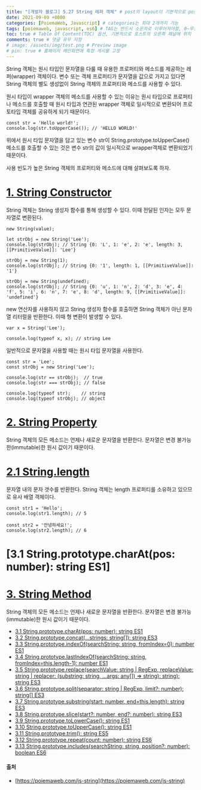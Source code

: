 ```yaml
---
title: "[개발자 블로그] 5.27 String 레퍼 객체" # post의 layout이 기본적으로 post로 설정되어있어서 Front Matter에 따로 layout변수를 만들어 주지 않아도 됨
date: 2021-09-09 +0800
categories: [PoiemaWeb, Javascript] # categories는 최대 2개까지 가능
tags: [poiemaweb, javascript, es6] # TAG는 반드시 소문자로 이루어져야함, 0~무한개까지 지정 가능
toc: true # Table Of Content(TOC) 옵션, 기본적으로 포스트의 오른쪽 패널에 위치
comments: true # 댓글 유무 지정
# image: /assets/img/test.png # Preview image
# pin: true # 홈페이지 메인화면에 특정 게시물 고정
---
```


String 객체는 원시 타입인 문자열을 다룰 때 유용한 프로퍼티와 메소드를 제공하는 레퍼(wrapper) 객체이다. 변수 또는 객체 프로퍼티가 문자열을 값으로 가지고 있다면 String 객체의 별도 생성없이 String 객체의 프로퍼티와 메소드를 사용할 수 있다.

원시 타입이 wrapper 객체의 메소드를 사용할 수 있는 이유는 원시 타입으로 프로퍼티나 메소드를 호출할 때 원시 타입과 연관된 wrapper 객체로 일시적으로 변환되어 프로토타입 객체를 공유하게 되기 때문이다.

~~~
const str = 'Hello world!';
console.log(str.toUpperCase()); // 'HELLO WORLD!'
~~~

위에서 원시 타입 문자열을 담고 있는 변수 str이 String.prototype.toUpperCase() 메소드를 호출할 수 있는 것은 변수 str의 값이 일시적으로 wrapper객체로 변환되었기 때문이다.

사용 빈도가 높은 String 객체의 프로퍼티와 메소드에 대해 살펴보도록 하자.

# [1. String Constructor](https://poiemaweb.com/js-string#1-string-constructor)
String 객체는 String 생성자 함수를 통해 생성할 수 있다. 이때 전달된 인자는 모두 문자열로 변환된다.

~~~
new String(value);
~~~

~~~
let strObj = new String('Lee');
console.log(strObj); // String {0: 'L', 1: 'e', 2: 'e', length: 3, [[PrimitiveValue]]: 'Lee'}

strObj = new String(1);
console.log(strObj); // String {0: '1', length: 1, [[PrimitiveValue]]: '1'}

strObj = new String(undefined);
console.log(strObj); // String {0: 'u', 1: 'n', 2: 'd', 3: 'e', 4: 'f', 5: 'i', 6: 'n', 7: 'e', 8: 'd', length: 9, [[PrimitiveValue]]: 'undefined'}
~~~

new 연산자를 사용하지 않고 String 생성자 함수를 호출하면 String 객체가 아닌 문자열 리터럴을 반환한다. 이때 형 변환이 발생할 수 있다.

~~~
var x = String('Lee');

console.log(typeof x, x); // string Lee
~~~

일반적으로 문자열을 사용할 때는 원시 타입 문자열을 사용한다.

~~~
const str = 'Lee';
const strObj = new String('Lee');

console.log(str == strObj);  // true
console.log(str === strObj); // false

console.log(typeof str);    // string
console.log(typeof strObj); // object
~~~

# [2. String Property](https://poiemaweb.com/js-string#3-string-method)
String 객체의 모든 메소드는 언제나 새로운 문자열을 반환한다. 문자열은 변경 불가능한(immutable)한 원시 값이기 때문이다.

# [2.1 String.length](https://poiemaweb.com/js-string#21-stringlength)
문자열 내의 문자 갯수를 반환한다. String 객체는 length 프로퍼티를 소유하고 있으므로 유사 배열 객체이다.

~~~
const str1 = 'Hello';
console.log(str1.length); // 5

const str2 = '안녕하세요!';
console.log(str2.length); // 6
~~~

# [3.1 String.prototype.charAt(pos: number): string ES1]

# [3. String Method](https://poiemaweb.com/js-string#3-string-method)
String 객체의 모든 메소드는 언제나 새로운 문자열을 반환한다. 문자열은 변경 불가능(immutable)한 원시 값이기 때문이다.

- [3.1 String.prototype.charAt(pos: number): string ES1](https://poiemaweb.com/js-string#31-stringprototypecharatpos-number-string-es1)
- [3.2 String.prototype.concat(…strings: string[]): string ES3](https://poiemaweb.com/js-string#32-stringprototypeconcatstrings-string-string-es3)
- [3.3 String.prototype.indexOf(searchString: string, fromIndex=0): number ES1](https://poiemaweb.com/js-string#33-stringprototypeindexofsearchstring-string-fromindex0-number-es1)
- [3.4 String.prototype.lastIndexOf(searchString: string, fromIndex=this.length-1): number ES1](https://poiemaweb.com/js-string#34-stringprototypelastindexofsearchstring-string-fromindexthislength-1-number-es1)
- [3.5 String.prototype.replace(searchValue: string | RegExp, replaceValue: string | replacer: (substring: string, …args: any[]) => string): string): string ES3](https://poiemaweb.com/js-string#35-stringprototypereplacesearchvalue-string--regexp-replacevalue-string--replacer-substring-string-args-any--string-string-string-es3)
- [3.6 String.prototype.split(separator: string | RegExp, limit?: number): string[] ES3](https://poiemaweb.com/js-string#36-stringprototypesplitseparator-string--regexp-limit-number-string-es3)
- [3.7 String.prototype.substring(start: number, end=this.length): string ES3](https://poiemaweb.com/js-string#37-stringprototypesubstringstart-number-endthislength-string-es3)
- [3.8 String.prototype.slice(start?: number, end?: number): string ES3](https://poiemaweb.com/js-string#38-stringprototypeslicestart-number-end-number-string-es3)
- [3.9 String.prototype.toLowerCase(): string ES1](https://poiemaweb.com/js-string#39-stringprototypetolowercase-string-es1)
- [3.10 String.prototype.toUpperCase(): string ES1](https://poiemaweb.com/js-string#310-stringprototypetouppercase-string-es1)
- [3.11 String.prototype.trim(): string ES5](https://poiemaweb.com/js-string#311-stringprototypetrim-string-es5)
- [3.12 String.prototype.repeat(count: number): string ES6](https://poiemaweb.com/js-string#312-stringprototyperepeatcount-number-string-es6)
- [3.13 String​.prototype​.includes(searchString: string, position?: number): boolean ES6](https://poiemaweb.com/js-string#312-stringprototyperepeatcount-number-string-es6)

#### 출처
- [https://poiemaweb.com/js-string](https://poiemaweb.com/js-string)